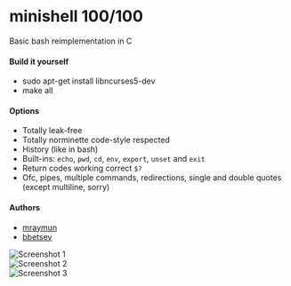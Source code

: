# minishell 100/100  
Basic bash reimplementation in C 

#### Build it yourself

- sudo apt-get install libncurses5-dev  
- make all  

#### Options

- Totally leak-free  
- Totally norminette code-style respected  
- History (like in bash)  
- Built-ins: ``echo``, ``pwd``, ``cd``, ``env``, ``export``, ``unset`` and ``exit``  
- Return codes working correct ``$?``  
- Ofc, pipes, multiple commands, redirections, single and double quotes (except multiline, sorry)  

#### Authors

- [mraymun](https://github.com/awend0)  
- [bbetsey](https://github.com/bbetsey)  

![Screenshot 1](https://github.com/awend0/minishell42/blob/master/screenshots/1.png?raw=true)  
![Screenshot 2](https://github.com/awend0/minishell42/blob/master/screenshots/2.png?raw=true)  
![Screenshot 3](https://github.com/awend0/minishell42/blob/master/screenshots/3.png?raw=true)  
